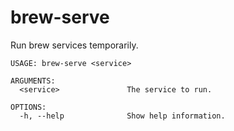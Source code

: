 # brew-serve

Run brew services temporarily.

```
USAGE: brew-serve <service>

ARGUMENTS:
  <service>               The service to run.

OPTIONS:
  -h, --help              Show help information.
```
